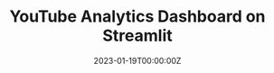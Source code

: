 ---
title: YouTube Analytics Dashboard on Streamlit
summary: Real-Time analytics dashboard  generated on input YouTube video. Shows sentiment analysis that can be used to drive up ad-revenue.
tags:
- Data Visualization
- Big Data Analytics
date: "2023-01-19T00:00:00Z"

# Optional external URL for project (replaces project detail page).
external_link: https://thomas-george-t-youtube-dashboard-app.streamlit.app/

image:
  caption: 'Image Credits: [Photo by Stephen Phillips on Unsplash](https://unsplash.com/photos/shr_Xn8S8QU")'
  focal_point: Smart
---